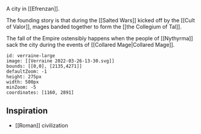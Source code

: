 A city in [[Efrenzan]]. 

The founding story is that during the [[Salted Wars]] kicked off by the [[Cult of Valor]], mages banded together to form the [[the Collegium of Tal]]. 

The fall of the Empire ostensibly happens when the people of [[Nythyrma]] sack the city during the events of [[Collared Mage|Collared Mage]].


```leaflet
id: verraine-large
image: [[Verraine 2022-03-26-13-30.svg]]
bounds: [[0,0], [2135,4271]]
defaultZoom: -1
height: 275px
width: 500px
minZoom: -5
coordinates: [1160, 2891]
```


## Inspiration
* [[Roman]] civilization